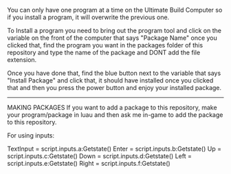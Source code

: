 You can only have one program at a time on the Ultimate Build Computer
so if you install a program, it will overwrite the previous one.

To Install a program you need to bring out the program tool and click 
on the variable on the front of the computer that says "Package Name"
once you clicked that, find the program you want in the packages folder 
of this repository and type the name of the package and DONT add the file 
extension.

Once you have done that, find the blue button next to the variable that 
says "Install Package" and click that, it should have installed once 
you clicked that and then you press the power button and enjoy your 
installed package.

-------------------------------------
MAKING PACKAGES
If you want to add a package to this repository, make your
program/package in luau and then ask me in-game to add the package to this
repository.




For using inputs:

TextInput = script.inputs.a:Getstate()
Enter = script.inputs.b:Getstate()
Up = script.inputs.c:Getstate()
Down = script.inputs.d:Getstate()
Left = script.inputs.e:Getstate()
Right = script.inputs.f:Getstate()
